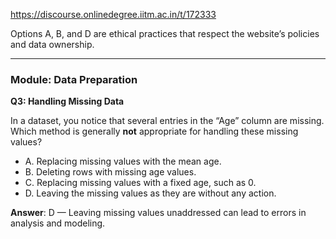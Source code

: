 https://discourse.onlinedegree.iitm.ac.in/t/172333

Options A, B, and D are ethical practices that respect the website’s policies and data ownership.</p>
<hr/>
<h3><a class="anchor" href="#p-617737-module-data-preparation-27" name="p-617737-module-data-preparation-27"></a>Module: Data Preparation</h3>
<p><strong>Q3: Handling Missing Data</strong></p>
<p>In a dataset, you notice that several entries in the “Age” column are missing. Which method is generally <strong>not</strong> appropriate for handling these missing values?</p>
<ul>
<li>A. Replacing missing values with the mean age.</li>
<li>B. Deleting rows with missing age values.</li>
<li>C. Replacing missing values with a fixed age, such as 0.</li>
<li>D. Leaving the missing values as they are without any action.</li>
</ul>
<p><strong>Answer</strong>: D — Leaving missing values unaddressed can lead to errors in analysis and modeling.